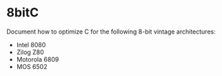 # 8bitC
Document how to optimize C for the following 8-bit vintage architectures:
- Intel 8080
- Zilog Z80
- Motorola 6809
- MOS 6502



